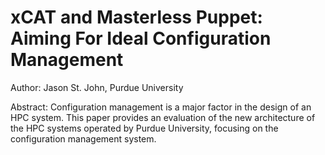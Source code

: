 # xCAT and Masterless Puppet: Aiming For Ideal Configuration Management

Author: Jason St. John, Purdue University

Abstract: Configuration management is a major factor in the design of an HPC system. This paper provides an evaluation of the new architecture of the HPC systems operated by Purdue University, focusing on the configuration management system.
